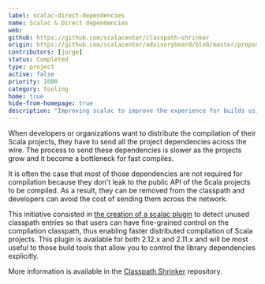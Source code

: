 ```yaml
---
label: scalac-direct-dependencies
name: Scalac & Direct dependencies
web:
github: https://github.com/scalacenter/classpath-shrinker
origin: https://github.com/scalacenter/advisoryboard/blob/master/proposals/009-improve-direct-dependency-experience.md
contributors: [jorge]
status: Completed
type: project
active: false
priority: 1000
category: tooling
home: true
hide-from-homepage: true
description: "Improving scalac to improve the experience for builds using direct dependencies."
---
```


When developers or organizations want to distribute the compilation of their Scala projects, they have to send all the project dependencies across the wire.
The process to send these dependencies is slower as the projects grow and it become a bottleneck for fast compiles.

It is often the case that most of those dependencies are not required for compilation because they don't leak to the public API of the Scala projects to be compiled.
As a result, they can be removed from the classpath and developers can avoid the cost of sending them across the network.

This initiative consisted in [the creation of a scalac plugin](https://github.com/scalacenter/classpath-shrinker) to detect unused classpath entries so that users can have fine-grained control on the compilation classpath, thus enabling faster distributed compilation of Scala projects.
This plugin is available for both 2.12.x and 2.11.x and will be most useful to those build tools that allow you to control the library dependencies explicitly.

More information is available in the [Classpath Shrinker](https://github.com/scalacenter/classpath-shrinker) repository.
